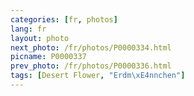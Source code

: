 ```yaml
---
categories: [fr, photos]
lang: fr
layout: photo
next_photo: /fr/photos/P0000334.html
picname: P0000337
prev_photo: /fr/photos/P0000336.html
tags: [Desert Flower, "Erdm\xE4nnchen"]
---
```


